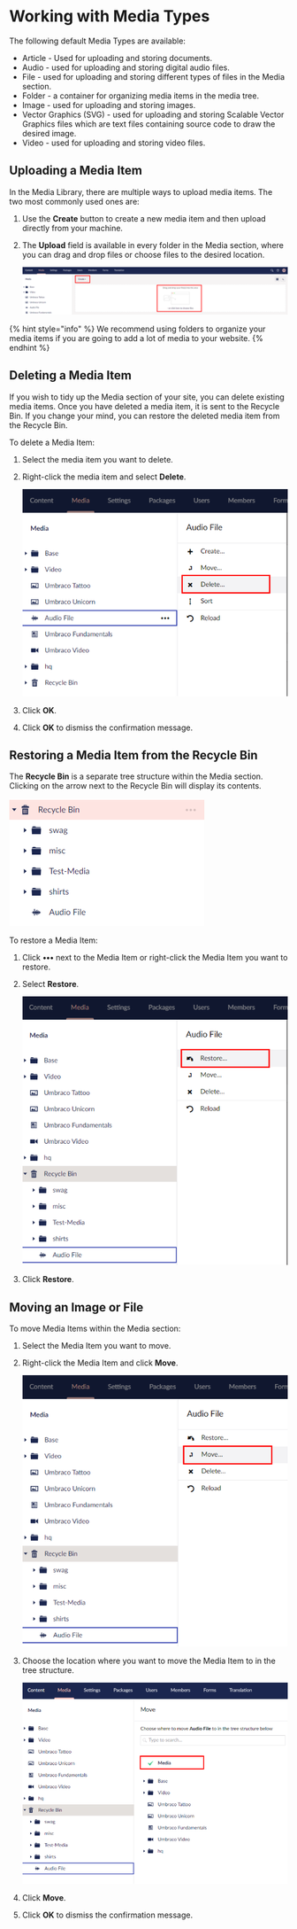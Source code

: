 # Working with Media Types

The following default Media Types are available:

- Article - Used for uploading and storing documents.
- Audio - used for uploading and storing digital audio files.
- File - used for uploading and storing different types of files in the Media section.
- Folder - a container for organizing media items in the media tree.
- Image - used for uploading and storing images.
- Vector Graphics (SVG) - used for uploading and storing Scalable Vector Graphics files which are text files containing source code to draw the desired image.
- Video - used for uploading and storing video files.

## Uploading a Media Item

In the Media Library, there are multiple ways to upload media items. The two most commonly used ones are:

1. Use the **Create** button to create a new media item and then upload directly from your machine.
2. The **Upload** field is available in every folder in the Media section, where you can drag and drop files or choose files to the desired location.

    ![mediaUpload.jpg](images/upload-images-v9.png)

{% hint style="info" %}
We recommend using folders to organize your media items if you are going to add a lot of media to your website.
{% endhint %}

## Deleting a Media Item

If you wish to tidy up the Media section of your site, you can delete existing media items. Once you have deleted a media item, it is sent to the Recycle Bin. If you change your mind, you can restore the deleted media item from the Recycle Bin.

To delete a Media Item:

1. Select the media item you want to delete.
2. Right-click the media item and select **Delete**.

    ![mediaUpload.jpg](images/delete-media-item-v9.png)
3. Click **OK**.
4. Click **OK** to dismiss the confirmation message.

## Restoring a Media Item from the Recycle Bin

The **Recycle Bin** is a separate tree structure within the Media section. Clicking on the arrow next to the Recycle Bin will display its contents.

![Recycle Bin](images/mediaRecycle-v9.png)

To restore a Media Item:

1. Click **•••** next to the Media Item or right-click the Media Item you want to restore.
2. Select **Restore**.

    ![Restore Folder](images/Restore-MediaItem-v9.png)
3. Click **Restore**.

## Moving an Image or File

To move Media Items within the Media section:

1. Select the Media Item you want to move.
2. Right-click the Media Item and click **Move**.

    ![Move media items](images/move-images-v9.png)
3. Choose the location where you want to move the Media Item to in the tree structure.

    ![Move Media.png](images/Move-media-location-v9.png)
4. Click **Move**.
5. Click **OK** to dismiss the confirmation message.
